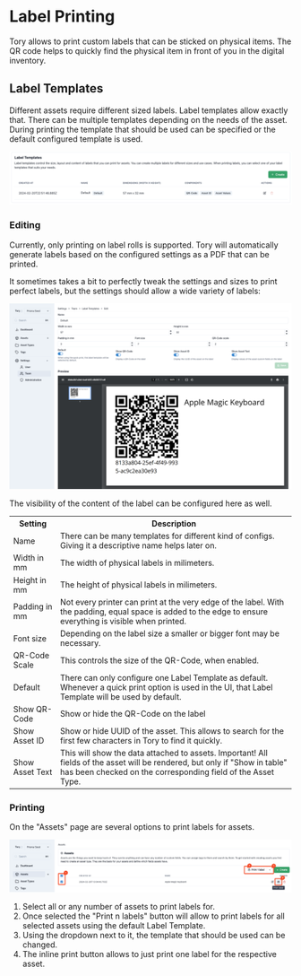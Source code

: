 # Label Printing

Tory allows to print custom labels that can be sticked on physical items. The QR code helps to quickly find the physical item in front of you in the digital inventory.

## Label Templates

Different assets require different sized labels. Label templates allow exactly that. There can be multiple templates depending on the needs of the asset. During printing the template that should be used can be specified or the default configured template is used.

<img src="./assets/label-template-list.png"/>

### Editing

Currently, only printing on label rolls is supported. Tory will automatically generate labels based on the configured settings as a PDF that can be printed.

It sometimes takes a bit to perfectly tweak the settings and sizes to print perfect labels, but the settings should allow a wide variety of labels:

<img src="./assets/label-template-edit.png"/>

The visibility of the content of the label can be configured here as well.

<table>
  <tr>
    <th>Setting</th>
    <th>Description</th>
  </tr>
  <tr>
    <td>Name</td>
    <td>There can be many templates for different kind of configs. Giving it a descriptive name helps later on.</td>
  </tr>
  <tr>
    <td>Width in mm</td>
    <td>The width of physical labels in milimeters.</td>
  </tr>
  <tr>
    <td>Height in mm</td>
    <td>The height of physical labels in milimeters.</td>
  </tr>
  <tr>
    <td>Padding in mm</td>
    <td>Not every printer can print at the very edge of the label. With the padding, equal space is added to the edge to ensure everything is visible when printed.</td>
  </tr>
  <tr>
    <td>Font size</td>
    <td>Depending on the label size a smaller or bigger font may be necessary.</td>
  </tr>
  <tr>
    <td>QR-Code Scale</td>
    <td>This controls the size of the QR-Code, when enabled.</td>
  </tr>
  <tr>
    <td>Default</td>
    <td>There can only configure one Label Template as default. Whenever a quick print option is used in the UI, that Label Template will be used by default.</td>
  </tr>
  <tr>
    <td>Show QR-Code</td>
    <td>Show or hide the QR-Code on the label</td>
  </tr>
  <tr>
    <td>Show Asset ID</td>
    <td>Show or hide UUID of the asset. This allows to search for the first few characters in Tory to find it quickly.</td>
  </tr>
  <tr>
    <td>Show Asset Text</td>
    <td>This will show the data attached to assets. Important! All fields of the asset will be rendered, but only if "Show in table" has been checked on the corresponding field of the Asset Type.</td>
  </tr>
</table>

### Printing

On the "Assets" page are several options to print labels for assets.

<img src="./assets/label-printing-explanation.png"/>

1. Select all or any number of assets to print labels for.
2. Once selected the "Print n labels" button will allow to print labels for all selected assets using the default Label Template.
3. Using the dropdown next to it, the template that should be used can be changed.
4. The inline print button allows to just print one label for the respective asset.
